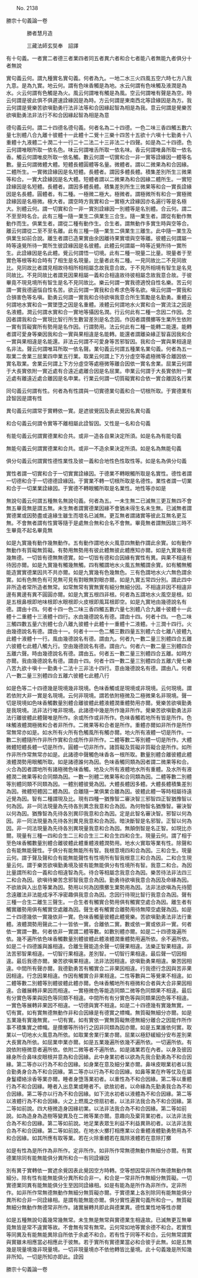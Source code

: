 ﻿　　No. 2138

勝宗十句義論一卷

　　　　勝者慧月造


　　　　三藏法師玄奘奉　詔譯


有十句義。一者實二者德三者業四者同五者異六者和合七者能八者無能九者俱分十者無說

實句義云何。謂九種實名實句義。何者為九。一地二水三火四風五空六時七方八我九意。是為九實。地云何。謂有色味香觸是為地。水云何謂有色味觸及液潤是為水。火云何謂有色觸是為火。風云何謂唯有觸是為風。空云何謂唯有聲是為空。時云何謂是彼此俱不俱遲速詮緣因是為時。方云何謂是東南西北等詮緣因是為方。我云何謂是覺樂苦欲嗔勤勇行法非法等和合因緣起智為相是為我。意云何謂是覺樂苦欲嗔勤勇法非法行不和合因緣起智為相是為意

德句義云何。謂二十四德名德句義。何者名為二十四德。一色二味三香四觸五數六量七別體八合九離十彼體十一此體十二覺十三樂十四苦十五欲十六嗔十七勤勇十八重體十九液體二十潤二十一行二十二法二十三非法二十四聲。如是為二十四德。色云何謂唯眼所取一依名色。味云何謂唯舌所取一依名味。香云何謂唯鼻所取一依名香。觸云何謂唯皮所取一依名觸。數云何謂一切實和合一非一實等詮緣因一體等名數。量云何謂微體大體。短體長體圓體等名量。微體者。謂以二微果為和合因緣。二體所生。一實微詮緣因是名短體。長體者。謂因多體長體。積集差別所生三微果等和合。一實大詮緣因是名大體。短體者謂以二微果為和合因緣二體所生。一實短詮緣因是名短體。長體者。謂因多體長體。積集差別所生三微果等和合一實長詮緣因是名長體。圓體者。有二種。一極微二極大。極微者。謂極微所有和合一實極微詮緣因是名極微。極大者。謂空時方我實和合一實極大詮緣因亦名遍行等是名極大。別體云何。謂一切實和合一非一實別詮緣因一別體等是名別體。合云何。謂二不至至時名合。此有三種一隨一業生二俱業生三合生。隨一業生者。謂從有動作無動作而生。俱業生者。謂從二種有動作生。合生者。謂無動作多實生時與空等合。離云何謂從二至不至名離。此有三種一隨一業生二俱業生三離生。此中隨一業生及俱業生如前合說。離生者謂已造果實由余因離待果實壞與空等離。彼體云何謂屬一時等遠覺所待一實所生彼詮緣因是名彼體。此體云何謂屬一時等近覺所待一實所生。此詮緣因是名此體。覺云何謂悟一切境。此有二種一現量二比量。現量者于至實色等根等和合時有了相生是名現量。比量者此有二種。一見同故比二不見同故比。見同故比者謂見相故待相所相相屬念故我意合故。于不見所相境有智生是名見同故比。不見同故比者謂見因果相屬一義和合相違故待彼相屬念故我意合故。于彼畢竟不現見境所有智生是名不見同故比。樂云何謂一實我德適悅自性名樂。苦云何謂一實我德逼惱自性名苦。欲云何謂一實我和合希求色等名欲。嗔云何謂一實我和合損害色等名嗔。勤勇云何謂一實我和合待欲嗔我意合所生策勵是名勤勇。重體云何謂地水實和合一實墜墮之因是名重體。液體云何謂地水火實和合一實流注之因是名液體。潤云何謂水實和合一實地等攝因名潤。行云何此有二種一念因二作因。念因者謂我和合一實現比智行所生數習差別是名念因。作因者謂攢擲等生業所生依附一實有質礙實所有勢用是名作因。行謂勢用。法云何此有二種一能轉二能還。能轉者謂可愛身等樂因我和合一實與果相違是名能轉。能還者謂離染緣正智喜因我和合一實與果相違是名能還。非法云何謂不可愛身等苦邪智因。我和合一實與果相違是名非法。聲云何謂唯耳所取一依名聲。業句義云何謂五種業名業句義。何者為五一取業二舍業三屈業四申業五行業。取業云何謂上下方分虛空等處極微等合離因依一實名取業。舍業云何謂上下方分虛空等處極微等離合因依一實名舍業。屈業云何謂于大長實依附一實近處有合遠近處離合因是名屈業。申業云何謂于大長實依附一實近處有離遠近處合離因是名申業。行業云何謂一切質礙實和合依一實合離因名行業

同句義云何謂有性。何者為有性謂與一切實德業句義和合一切根所取。于實德業有詮智因是謂有性

異句義云何謂常于實轉依一實。是遮彼覺因及表此覺因名異句義

和合句義云何謂令實等不離相屬此詮智因。又性是一名和合句義

有能句義云何謂實德業和合共。或非一造各自果決定所須。如是名為有能句義

無能句義云何謂實德業和合共。或非一不造余果決定所須。如是名為無能句義

俱分句義云何謂實性德性業性及彼一義和合地性色性取性等。如是名為俱分句義

實性者謂一切實和合于一切實實詮緣因。于德業不轉眼觸所取是名實性。德性者謂一切德和合于一切德德詮緣因。于實業不轉一切根所取是名德性。業性者謂一切業和合于一切業業詮緣因。于實德不轉眼觸所取是名業性。地性等亦如是

無說句義云何謂五種無名無說句義。何者為五。一未生無二已滅無三更互無四不會無五畢竟無是謂五無。未生無者謂實德業因緣不會猶未得生名未生無。已滅無者謂實德業或因勢盡或違緣生雖生而壞名已滅無。更互無者謂諸實等彼此互無名更互無。不會無者謂有性實等隨于是處無合無和合名不會無。畢竟無者謂無因故三時不生畢竟不起名畢竟無

如是九實幾有動作幾無動作。五有動作謂地水火風意四無動作謂此余實。如有動作無動作有質礙無質礙。有勢用無勢用有彼此體無彼此體應知亦爾。如是九實幾有德幾無德。一切皆有德無無德實。如一切皆有德和合因緣有實性有異。與果不相違有待因亦爾。如是九實幾有觸幾無觸。四有觸謂地水火風五無觸謂余實。如有觸無觸能造實實德業因共不共亦爾。如是九實幾有色幾無色。三有色謂地水火六無色謂余實。如有色無色有可見無可見有對眼無對眼亦爾。如是九實五常四分別。謂此四中非所造者常所造者無常。如常無常有實無實有細分無細分因。不相違非因不相違非邊有異邊有異不圓圓亦爾。如是九實五根四非根。何者為五謂地水火風空是根。如是五根鼻根即地味根即水眼根即火皮根即風耳根即空。如是九實地由幾德說名有德。謂由十四。何者十四一色二味三香四觸五數六量七別體八合九離十彼體十一此體十二重體十三液體十四行。水由幾德說名有德。謂由十四。何者十四。一色二味三觸四數五量六別體七合八離九彼體十此體十一重體十二液體。十三潤十四行。火由幾德說名有德。謂由十一。何者十一一色二觸三數四量五別體六合七離八彼體九此體十液體十一行。風由幾德說名有德。謂由九。何者九一數二量三別體四合五離六彼體七此體八觸九行。空由幾德說名有德。謂由六。何者六一數二量三別體四合五離六聲。時由幾德說名有德。謂由五。何者五一數二量三別體四合五離。如時方亦爾。我由幾德說名有德。謂由十四。何者十四一數二量三別體四合五離六覺七樂八苦九欲十嗔十一勤勇十二法十三非法十四行。意由幾德說名有德。謂由八。何者八一數二量三別體四合五離六彼體七此體八行

如是色等二十四德幾是現境幾非現境。色味香觸或是現境或非現境。云何現境。謂若依附大非一實是名現境。云何非現境。謂若依附極微及二極微果名非現境。聲一切是現境如色味香觸數量別體合離彼體此體液體潤重體勢用亦爾。覺樂苦欲嗔勤勇是我現境。法非法行唯非現境。此諸德中幾是所作幾非所作。覺樂苦欲嗔勤勇法非法行離彼體此體聲唯是所作。余或所作或非所作。色味香觸若地所有皆是所作。色味觸液體潤極微和合者非所作。二微果等和合者是所作。重體亦爾如非所作是所作常無常亦如是。如水所有火所有色觸風所有觸亦爾。地火所有液體一切是所作。一數二別體隨所作非所作實和合成所作非所作。二體等數二等別體一切是所作。大體微體短體長體一切是所作。圓體一切非所作。諸質礙及質礙非質礙合是所作。如所作非所作常無常亦如是。此諸德中聲觸色味香各一根所取。數量別體合離彼體此體液體潤勢用眼觸所取。如是諸德誰何為因。色味香觸同類為因者謂二微果等和合。火合為因者謂地所有諸極微色味香觸。地及火所有液體地水所有重體。及水所有液體潤二微果等和合同類為因。一數一別體二微果等和合同類為因。二體等數二別體等別體同類不同類為因。一體別體彼覺為因。大體長體因多體。大體長體積集差別為因。微體短體因二體為因。合離隨一業俱業合離為因。彼體此體一等時相屬待遠近覺為因。智有二種謂現及比。現有四種一猶豫智二審決智三邪智四正智猶豫智以何為因。非一同法現量為先待各別異念我意和合為因。為何物智名猶豫智。審決智以何為因。猶豫智為先待各別異印我意和合為因。定是此智名審決智。邪智以何為因。非一同法現量為先待各別異見我意和合為因。暗決斷智是名邪智。正智以何為因。非一同法現量為先待各別異現量我意和合為因。無顛倒智是名正智。如現比亦爾。現量有三種一四和合生二三和合生三二和合生四和合生。現量云何。謂了相于至色味香觸數量別體合離彼體此體重體液體潤勢用。地水火實取等業有性。除聲和合有能無能聲性。于俱分有能無能所有智。我根意境四和合為因。三和合生。現量云何。謂于聲及聲和合有能無能聲性有性境所有智我根意三和合為因。二和合生現量云何。謂于樂苦欲嗔勤勇境及彼有能無能俱分有性境所有智。我意二和合。為因比量謂所和合一義和合相違智為先。待合等相屬念我意合為因。樂苦待法非法四三二和合為因。欲嗔待樂苦念邪智我意合為因。勤勇待欲嗔我意合為因及命緣為因。不欲故與入出息等業為因。勢用以何為因攢擲生業勢用為因。法非法欲嗔為先待聞念遠離法非法能成凈不凈密趣俱我意合為因。念因行待現比智行我意合為因。聲有三種一合生二離生三聲生。一合生者有觸實合勢用俱有觸實空處合為因。離生者有觸實離勢用俱有觸實空處離為因。聲生者有觸實合離勢用待無障空處聲為因。如是二十四德幾依一實幾依非一實。色味香觸量彼體此體覺樂。苦欲嗔勤勇法非法行重體。液體潤勢用聲此二十一皆依一實。合離依二實。數或依一實或依非一實。何者依一實謂一數。何者依非一實謂二體等數。如數別體亦爾。如是二十四德幾遍所依。幾不遍所依色味香觸數量別體彼體此體液體潤重體勢用遍所依。余不遍所依。如是二十四德誰與誰相違。合離生聲能造余聲一切聲果相違。法樂正智果相違。非法苦邪智果相違。一切智行果相違。差別智。一切智行果相違。最后聲一切因相違。最后我德亦爾。樂苦欲嗔果相違。法非法因相違。欲嗔勤勇果相違。樂苦因相違。中間所有聲亦爾。我德勤勇苦有觸實合二非果因相違。行我德行念因與苦非果因相違。行念因果相違。作因有觸實合非果相違。二性等數與二等覺果不相違。如二體等數二別體等別體彼體此體亦爾。色味香觸地所有極微和合者與大合非果因相違。合離展轉非果因而相違。一實極微色等能造同類二微等色同類果不相違。最后有分實色等果與因色等同類不相違。中間所有有分實色等與同類果因色等不相違。一實色等展轉非果因不相違。一切德與實不相違。如是二十四德幾有實幾無實。一切有實。如有實無德無動作非和合因緣是有德實之幖幟。無質礙無細分亦爾。如是五業幾有實幾無實。一切有實。如有實依一實無質礙無德無細分離合之因能作所作事不積集實之幖幟。是攢擲等所待行之因非同類為因亦爾。如是五業誰依何實。取業以一切地水火風意為所依。如取業舍業行業亦爾。屈業以極舒緩細分安布差別果大長實為所依。如屈業申業亦爾。如是五業幾遍所依幾不遍所依。一切遍所依。有說依附極微意者遍所依。依附二微等者不遍所依。如是諸業若在內者。以身及彼因緣身所合鼻味皮眼根并意為和合因緣。此中身業初者以欲為先我合勤勇為不和合因緣。第二等亦以行為不和合因緣。如身業在意及細分業亦爾。鼻味皮眼業初者以我合勤勇身合為不和合因緣。第二等亦以行為不和合因緣。如鼻等業在杵等仗及在屬身鬘纓絡涂香等業亦爾。睡者身墮落業初者。以重性為不和合因緣。第二等以重體行為不和合因緣。睡者入出息業或睡者不。欲故初者。以命緣為先勤勇我合為不和合因緣。第二等亦以行為不和合因緣。如下流水初者以液體為不和合因緣。第二等以液體行為不和合因緣。火之上燃風之傍扇初者。以法非法我合為不和合因緣。第二等如前說。四大極微造身因緣初業。以法非法我合為不和合因緣。第二等如前說。如為造身為造樹等變異及在二微等業亦爾。意趣向及棄背業初者。以法非法我合為不和合因緣。第二等如前說。地足業表眾生利益不利益異熟初者。以法非法我合為不和合因緣。第二等如前說。在地水火擲打相應業以合重體液體勤勇勢用為不和合因緣。如其所應有取等業。若在火除重體若在風除液體若在意除打擲

如是有性為是所作為非所作。定非所作。如非所作常無德無動作無細分亦爾。有實德業除同有能無能俱分異所和合一有同詮緣因

別有異于實轉依一實遮余覺因表此覺因空方時轉。空等想因常非所作無德無動作無細分。除有性有能無能俱分異所和合非一。和合是一常非所作無細分無質礙。一切實德業同異有能無能俱分生至因同詮緣相。如是有能為是所作為非所作。定非所作。如非所作常無德無動作無細分無質礙亦爾。于實德業上各別除同有能無能俱分異所和合非一同詮緣相。是謂有能無能亦爾。俱分實性遍實句義所和合一。無質礙無細分無動作無德常非所作。諸實展轉共即此與德業異。德性業性地等性亦爾

如是五種無說句義幾常幾無常。未生無是無常與實德業生相違故。已滅無更互無畢竟無皆是常不違實等故。不會無有常有無常。云何常如地等實余德不和合。若實性等同異及有能無能異除自所依于余處不和合。若有性于同等不和合。云何無常謂實與實雖未相應當必相應此于彼無。若于實所有實德業當必和合彼于此無。如是五無幾是現量境幾非現量境。一切非現量境亦不依他轉皆比量境。此十句義幾是所知幾非所知。一切是所知亦即此。詮因

勝宗十句義論一卷
